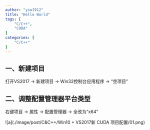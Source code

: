 ```yaml
---
author: "ysw1912"
title: "Hello World"
tags: [
    "C/C++",
    "CUDA"
]
categories: [
    "C/C++"
]
---
```


## 一、新建项目

打开VS2017 → 新建项目 → Win32控制台应用程序 → “空项目”

## 二、调整配置管理器平台类型

右键项目 → 属性 → 配置管理器 → 全改为“x64”

![a](./image/post/C&C++/Win10 + VS2017新 CUDA 项目配置/01.png)
